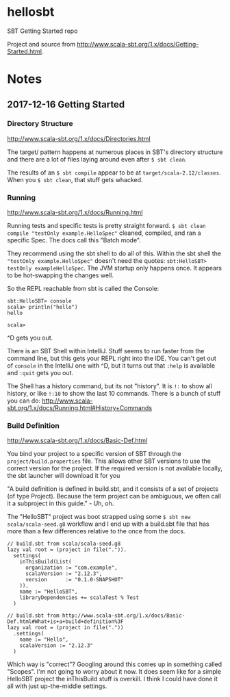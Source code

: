 # hellosbt
SBT Getting Started repo

Project and source from http://www.scala-sbt.org/1.x/docs/Getting-Started.html.

# Notes

## 2017-12-16 Getting Started

### Directory Structure

http://www.scala-sbt.org/1.x/docs/Directories.html

The target/ pattern happens at numerous places in SBT's directory structure and there are a lot of files laying around
even after `$ sbt clean`.

The results of an `$ sbt compile` appear to be at `target/scala-2.12/classes`.  When you `$ sbt clean`, that stuff gets
whacked.

### Running

http://www.scala-sbt.org/1.x/docs/Running.html

Running tests and specific tests is pretty straight forward.  `$ sbt clean compile "testOnly example.HelloSpec"`
cleaned, compiled, and ran a specific Spec.  The docs call this "Batch mode".

They recommend using the sbt shell to do all of this.  Within the sbt shell the `"testOnly example.HelloSpec"` doesn't
need the quotes:  `sbt:HelloSBT> testOnly exampleHelloSpec`.  The JVM startup only happens once.  It appears to be
hot-swapping the changes well.

So the REPL reachable from sbt is called the Console:

    sbt:HelloSBT> console
    scala> println("hello")
    hello

    scala>

^D gets you out.

There is an SBT Shell within IntelliJ.  Stuff seems to run faster from the command line, but this gets your REPL right
into the IDE.  You can't get out of `console` in the IntelliJ one with ^D, but it turns out that `:help` is available
and `:quit` gets you out.

The Shell has a history command, but its not "history".  It is `!:` to show all history, or like `!:10` to show the last
10 commands.  There is a bunch of stuff you can do:  http://www.scala-sbt.org/1.x/docs/Running.html#History+Commands

### Build Definition

http://www.scala-sbt.org/1.x/docs/Basic-Def.html

You bind your project to a specific version of SBT through the `project/build.properties` file.  This allows other
SBT versions to use the correct version for the project.  If the required version is not available locally, the sbt
launcher will download it for you

"A build definition is defined in build.sbt, and it consists of a set of projects (of type Project). Because the term
project can be ambiguous, we often call it a subproject in this guide." - Uh, oh.

The "HelloSBT" project was boot strapped using some `$ sbt new scala/scala-seed.g8` workflow and I end up with a
build.sbt file that has more than a few differences relative to the once from the docs.

    // build.sbt from scala/scala-seed.g8
    lazy val root = (project in file(".")).
      settings(
        inThisBuild(List(
          organization := "com.example",
          scalaVersion := "2.12.3",
          version      := "0.1.0-SNAPSHOT"
        )),
        name := "HelloSBT",
        libraryDependencies += scalaTest % Test
      )

    // build.sbt from http://www.scala-sbt.org/1.x/docs/Basic-Def.html#What+is+a+build+definition%3F
    lazy val root = (project in file("."))
      .settings(
        name := "Hello",
        scalaVersion := "2.12.3"
      )

Which way is "correct"?  Googling around this comes up in something called "Scopes".  I'm not going to worry about it
now.  It does seem like for a simple HelloSBT project the inThisBuild stuff is overkill.  I think I could have done it
all with just up-the-middle settings.